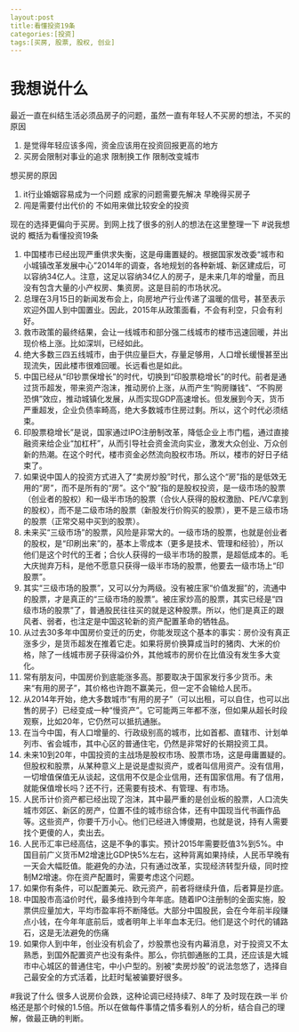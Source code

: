 ```yaml
---
layout:post
title:看懂投资19条
categories:[投资]
tags:[买房, 股票, 股权, 创业]
---
```

# 我想说什么
最近一直在纠结生活必须品房子的问题，虽然一直有年轻人不买房的想法，不买的原因

1. 是觉得年轻应该多闯，资金应该用在投资回报更高的地方
2. 买房会限制对事业的追求 限制换工作 限制改变城市

想买房的原因

1. it行业婚姻容易成为一个问题 成家的问题需要先解决 早晚得买房子
2. 闯是需要付出代价的 不如用来做比较安全的投资

现在的选择更偏向于买房。到网上找了很多的别人的想法在这里整理一下
#说我想说的
概括为看懂投资19条

1. 中国楼市已经出现严重供求失衡，这是毋庸置疑的。根据国家发改委“城市和小城镇改革发展中心”2014年的调查，各地规划的各种新城、新区建成后，可以容纳34亿人。注意，这足以容纳34亿人的房子，是未来几年的增量，而且没有包含大量的小产权房、集资房。这是目前的市场状况。
2. 总理在3月15日的新闻发布会上，向房地产行业传递了温暖的信号，甚至表示欢迎外国人到中国置业。因此，2015年从政策面看，不会有利空，只会有利好。
3. 救市政策的最终结果，会让一线城市和部分强二线城市的楼市迅速回暖，并出现价格上涨。比如深圳，已经如此。
4. 绝大多数三四五线城市，由于供应量巨大，存量足够用，人口增长缓慢甚至出现流失，因此楼市很难回暖。长远看也是如此。
5. 中国已经从“印钞票保增长”的时代，切换到“印股票稳增长”的时代。前者是通过货币超发，带来资产泡沫，推动房价上涨，从而产生“购房赚钱”、“不购房恐惧”效应，推动城镇化发展，从而实现GDP高速增长。但发展到今天，货币严重超发，企业负债率畸高，绝大多数城市住房过剩。所以，这个时代必须结束。
6. 印股票稳增长”是说，国家通过IPO注册制改革，降低企业上市门槛，通过直接融资来给企业“加杠杆”，从而引导社会资金流向实业，激发大众创业、万众创新的热潮。在这个时代，楼市资金必然流向股权市场。所以，楼市的好日子结束了。
7. 如果说中国人的投资方式进入了“卖房炒股”时代，那么这个“房”指的是低效无用的“房”，而不是所有的“房”。这个“股”指的是股权投资，是一级市场的股票（创业者的股权）和一级半市场的股票（合伙人获得的股权激励、PE/VC拿到的股权），而不是二级市场的股票（新股发行价购买的股票），更不是三级市场的股票（正常交易中买到的股票）。
8. 未来买“三级市场”的股票，风险是非常大的。一级市场的股票，也就是创业者的股权，是“印刷出来”的，基本上零成本（更多是技术、管理和经验），所以他们是这个时代的王者；合伙人获得的一级半市场的股票，是超低成本的。毛大庆抛弃万科，是他不愿意只获得一级半市场的股票，他要去一级市场上“印股票”。
9. 其实“三级市场的股票”，又可以分为两级。没有被庄家“价值发掘”的，流通中的股票，才是真正的“三级市场的股票”。被庄家炒高的股票，其实已经是“四级市场的股票”了，普通股民往往买的就是这种股票。所以，他们是真正的跟风者、弱者，也注定是中国这轮新的资产配置革命的牺牲品。
10. 从过去30多年中国房价变迁的历史，你能发现这个基本的事实：房价没有真正涨多少，是货币超发在推着它走。如果将房价换算成当时的猪肉、大米的价格，除了一线城市房子获得溢价外，其他城市的房价在比值没有发生多大变化。
11. 常有朋友问，中国房价到底能涨多高。那要取决于国家发行多少货币。未来“有用的房子”，其价格也许跑不赢美元，但一定不会输给人民币。
12. 从2014年开始，绝大多数城市“有用的房子”（可以出租，可以自住，也可以出售的房子）已经变成一种“慢资产”。它可能两三年都不涨，但如果从超长时段观察，比如20年，它仍然可以抵抗通胀。
13. 在当今中国，有人口增量的、行政级别高的城市，比如首都、直辖市、计划单列市、省会城市，其中心区的普通住宅，仍然是非常好的长期投资工具。
14. 未来10到20年，中国投资的主战场是股权市场、股票市场，这是毋庸置疑的。但股权和股票，从某种意义上是说是虚拟资产，或者叫信用资产。没有信用，一切增值保值无从谈起，这信用不仅是企业信用，还有国家信用。有了信用，就能保值增长吗？还不行，还需要有技术、有管理、有市场。
15. 人民币计价资产都已经出现了泡沫，其中最严重的是创业板的股票，人口流失城市郊区、新区的房产，位置不佳的城市综合体，还有中国现当代书画作品等。这些资产，你要千万小心。他们已经进入博傻期，也就是说，持有人需要找个更傻的人，卖出去。
16. 人民币汇率已经高估，这是不争的事实。预计2015年需要贬值3%到5%。中国目前广义货币M2增速比GDP快5%左右，这种背离如果持续，人民币早晚有一天会大幅贬值。能避免的办法，只有通过改革，实现经济转型升级，同时控制M2增速。你在资产配置时，需要考虑这个问题。
17. 如果你有条件，可以配置美元、欧元资产，前者将继续升值，后者算是抄底。
18. 中国股市高溢价时代，最多维持到今年年底。随着IPO注册制的全面实施，股票供应量加大，平均市盈率将不断降低。大部分中国股民，会在今年前半段赚点小钱，在今年年底前后，或者明年上半年血本无归。他们是这个时代的铺路石，这是无法避免的伤痛
19. 如果你人到中年，创业没有机会了，炒股票也没有内幕消息，对于投资又不太熟悉，到国外配置资产也没有条件。那么，你抗御通胀的工具，还应该是大城市中心城区的普通住宅，中小户型的。别被“卖房炒股”的说法忽悠了，选择自己最安全的方式活着，比赶时髦被骗要好很多。


#我说了什么
很多人说房价会跌，这种论调已经持续7、8年了 及时现在跌一半 价格还是那个时候的1.5倍。所以在做每件事情之情多看别人的分析，结合自己的理解，做最正确的判断。
